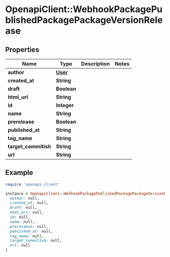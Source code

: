 # OpenapiClient::WebhookPackagePublishedPackagePackageVersionRelease

## Properties

| Name | Type | Description | Notes |
| ---- | ---- | ----------- | ----- |
| **author** | [**User**](User.md) |  |  |
| **created_at** | **String** |  |  |
| **draft** | **Boolean** |  |  |
| **html_url** | **String** |  |  |
| **id** | **Integer** |  |  |
| **name** | **String** |  |  |
| **prerelease** | **Boolean** |  |  |
| **published_at** | **String** |  |  |
| **tag_name** | **String** |  |  |
| **target_commitish** | **String** |  |  |
| **url** | **String** |  |  |

## Example

```ruby
require 'openapi_client'

instance = OpenapiClient::WebhookPackagePublishedPackagePackageVersionRelease.new(
  author: null,
  created_at: null,
  draft: null,
  html_url: null,
  id: null,
  name: null,
  prerelease: null,
  published_at: null,
  tag_name: null,
  target_commitish: null,
  url: null
)
```

